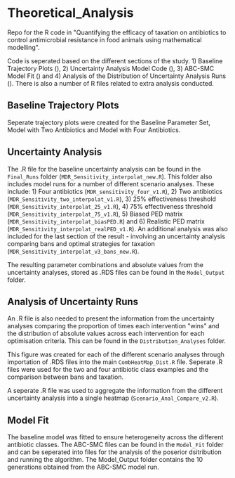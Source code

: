# Theoretical_Analysis

Repo for the R code in "Quantifying the efficacy of taxation on antibiotics to control antimicrobial resistance in food animals using mathematical modelling". 

Code is seperated based on the different sections of the study. 1) Baseline Trajectory Plots (), 2) Uncertainty Analysis Model Code (), 3) ABC-SMC Model Fit () and 4) Analysis of the Distribution of Uncertainty Analysis Runs (). There is also a number of R files related to extra analysis conducted. 

## Baseline Trajectory Plots 

Seperate trajectory plots were created for the Baseline Parameter Set, Model with Two Antibiotics and Model with Four Antibiotics. 

## Uncertainty Analysis 

The .R file for the baseline uncertainty analysis can be found in the `Final_Runs` folder (`MDR_Sensitivity_interpolat_new.R`). This folder also includes model runs for a number of different scenario analyses. These include: 1) Four antibiotics (`MDR_sensitivity_four_v1.R`), 2) Two antibiotics (`MDR_Sensitivity_two_interpolat_v1.R`), 3) 25% effectiveness threshold (`MDR_Sensitivity_interpolat_25_v1.R`), 4) 75% effectiveness threshold (`MDR_Sensitivity_interpolat_75_v1.R`), 5) Biased PED matrix (`MDR_Sensitivity_interpolat_biasPED.R`) and 6) Realistic PED matrix (`MDR_Sensitivity_interpolat_realPED_v1.R`). An additional analysis was also included for the last section of the result - involving an uncertainty analysis comparing bans and optimal strategies for taxation (`MDR_Sensitivity_interpolat_v3_bans_new.R`). 

The resulting parameter combinations and absolute values from the uncertainty analyses, stored as .RDS files can be found in the `Model_Output` folder. 

## Analysis of Uncertainty Runs 

An .R file is also needed to present the information from the uncertainty analyses comparing the proportion of times each intervention "wins" and the distribution of absolute values across each intervention for each optimisation criteria. This can be found in the `Distribution_Analyses` folder. 

This figure was created for each of the different scenario analyses through importation of .RDS files into the main `CombHeatMap_Dist.R` file. Seperate .R files were used for the two and four antibiotic class examples and the comparison between bans and taxation. 

A seperate .R file was used to aggregate the information from the different uncertainty analysis into a single heatmap (`Scenario_Anal_Compare_v2.R`). 

## Model Fit 

The baseline model was fitted to ensure heterogeneity across the different antibiotic classes. The ABC-SMC files can be found in the `Model_Fit` folder and can be seperated into files for the analysis of the poserior dsitribution and running the algorithm. The Model_Output folder contains the 10 generations obtained from the ABC-SMC model run. 
